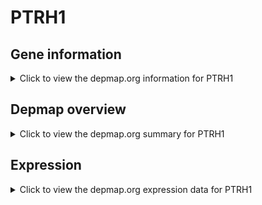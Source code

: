 <h1>PTRH1</h1>

<h2>Gene information</h2>
<details>
  <summary>Click to view the depmap.org information for PTRH1</summary>
  <p><a href="https://depmap.org/portal/gene/PTRH1?tab=about" target="_BLANK">Open page in a new tab...</a></p>
  <iframe src="https://depmap.org/portal/gene/PTRH1?tab=about" style="border:none;width:100%;height:800px"></iframe>
</details>

<h2>Depmap overview</h2>
<details>
  <summary>Click to view the depmap.org summary for PTRH1</summary>
  <p><a href="https://depmap.org/portal/gene/PTRH1?tab=overview" target="_BLANK">Open page in a new tab...</a></p>
  <iframe src="https://depmap.org/portal/gene/PTRH1?tab=overview" style="border:none;width:100%;height:800px"></iframe>
</details>

<h2>Expression</h2>
<details>
  <summary>Click to view the depmap.org expression data for PTRH1</summary>
  <p><a href="https://depmap.org/portal/gene/PTRH1?tab=characterization" target="_BLANK">Open page in a new tab...</a></p>
  <iframe src="https://depmap.org/portal/gene/PTRH1?tab=characterization" style="border:none;width:100%;height:800px"></iframe>
</details>


<!--
<h2>Reactome Pathway diagram</h2>
<details>
  <summary>Click to view the Reactome pathway for PTRH1</summary>
  <p><a href="PURL" target="_BLANK">Open page in a new tab...</a></p>
  PNAME
</details>
-->


